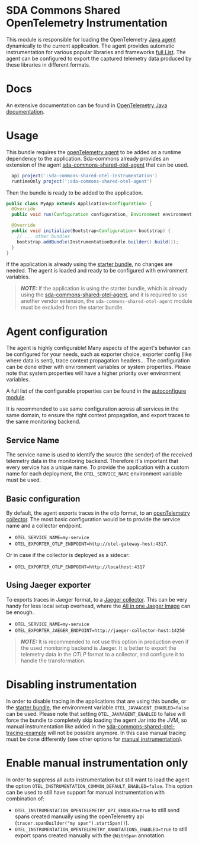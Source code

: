 # SDA Commons Shared OpenTelemetry Instrumentation

This module is responsible for loading the OpenTelemetry [Java agent](https://github.com/open-telemetry/opentelemetry-java-instrumentation) dynamically to the current application.
The agent provides automatic instrumentation for various popular libraries and frameworks [full List](https://github.com/open-telemetry/opentelemetry-java-instrumentation/blob/main/docs/supported-libraries.md#libraries--frameworks).
The agent can be configured to export the captured telemetry data produced by these libraries in different formats.

# Docs
An extensive documentation can be found in [OpenTelemetry Java documentation](https://opentelemetry.io/docs/instrumentation/java/). 

# Usage

This bundle requires the [openTelemetry agent](https://mvnrepository.com/artifact/io.opentelemetry.javaagent/opentelemetry-javaagent) to be added as a runtime dependency to the application.
Sda-commons already provides an extension of the agent [sda-commons-shared-otel-agent](../sda-commons-shared-otel-agent) that can be used.

```groovy
  api project(':sda-commons-shared-otel-instrumentation')
  runtimeOnly project(':sda-commons-shared-otel-agent')
```

Then the bundle is ready to be added to the application.

```java
public class MyApp extends Application<Configuration> {
  @Override
  public void run(Configuration configuration, Environment environment) {}

  @Override
  public void initialize(Bootstrap<Configuration> bootstrap) {
    // ... other bundles  
    bootstrap.addBundle(InstrumentationBundle.builder().build());
  }
}
```

If the application is already using the [starter bundle](../sda-commons-server-starter), no changes are needed.
The agent is loaded and ready to be configured with environment variables.

> **_NOTE:_** If the application is using the starter bundle, which is already using the [sda-commons-shared-otel-agent](../sda-commons-shared-otel-agent), and it is required to use another vendor extension, the `sda-commons-shared-otel-agent` module must be excluded from the starter bundle.

# Agent configuration

The agent is highly configurable! Many aspects of the agent's behavior can be configured for your needs, such as exporter choice, exporter config (like where data is sent), trace context propagation headers...
The configuration can be done either with environment variables or system properties. Please note that system properties will have a higher priority over environment variables.

A full list of the configurable properties can be found in the [autoconfigure module](https://github.com/open-telemetry/opentelemetry-java/tree/main/sdk-extensions/autoconfigure#exporters).

It is recommended to use same configuration across all services in the same domain, to ensure the right context propagation, and export traces to the same monitoring backend.

## Service Name

The service name is used to identify the source (the sender) of the received telemetry data in the monitoring backend. Therefore it's important that every service has a unique name.
To provide the application with a custom name for each deployment, the `OTEL_SERVICE_NAME` environment variable must be used.

## Basic configuration

By default, the agent exports traces in the otlp format, to an [openTelemetry collector](https://opentelemetry.io/docs/collector/). The most basic configuration would be to provide the service name and a collector endpoint.
- `OTEL_SERVICE_NAME=my-service`
- `OTEL_EXPORTER_OTLP_ENDPOINT=http://otel-gateway-host:4317`.

Or in case if the collector is deployed as a sidecar:
- `OTEL_EXPORTER_OTLP_ENDPOINT=http://localhost:4317`

## Using Jaeger exporter

To exports traces in Jaeger format, to a [Jaeger collector](https://hub.docker.com/r/jaegertracing/jaeger-collector/). This can be very handy for less local setup overhead, where the [All in one Jaeger image](https://www.jaegertracing.io/docs/1.6/getting-started/#all-in-one-docker-image) can be enough.
- `OTEL_SERVICE_NAME=my-service`
- `OTEL_EXPORTER_JAEGER_ENDPOINT=http://jaeger-collector-host:14250`

> **_NOTE:_** It is recommended to not use this option in production even if the used monitoring backend is Jaeger. It is better to export the telemetry data in the _OTLP_ format to a collector, and configure it to handle the transformation.

# Disabling instrumentation

In order to disable tracing in the applications that are using this bundle, or the [starter bundle](../sda-commons-server-starter), the environment variable `OTEL_JAVAAGENT_ENABLED=false` can be used.
Please note that setting `OTEL_JAVAAGENT_ENABLED` to false will force the bundle to completely skip loading the agent Jar into the JVM, so manual instrumentation like added in the [sda-commons-shared-otel-tracing-example](../sda-commons-shared-otel-tracing-example) will not be possible anymore.
In this case manual tracing must be done differently (see other options for [manual instrumentation](https://opentelemetry.io/docs/instrumentation/java/manual/)).

# Enable manual instrumentation only

In order to suppress all auto instrumentation but still want to load the agent the option `OTEL_INSTRUMENTATION_COMMON_DEFAULT_ENABLED=false`.
This option can be used to still have support for manual instrumentation with combination of:
- `OTEL_INSTRUMENTATION_OPENTELEMETRY_API_ENABLED=true` to still send spans created manually using the openTelemetry api (`tracer.spanBuilder("my span").startSpan()`).
- `OTEL_INSTRUMENTATION_OPENTELEMETRY_ANNOTATIONS_ENABLED=true` to still export spans created manually with the `@WithSpan` annotation.